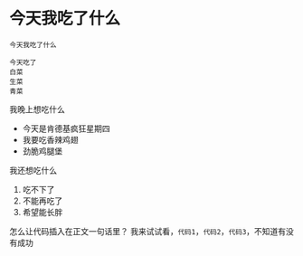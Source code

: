 # 今天我吃了什么

    今天我吃了什么

```
今天吃了
白菜
生菜
青菜
```

我晚上想吃什么
* 今天是肯德基疯狂星期四
* 我要吃香辣鸡翅
* 劲脆鸡腿堡

我还想吃什么
1. 吃不下了
2. 不能再吃了
3. 希望能长胖

怎么让代码插入在正文一句话里？
我来试试看，`代码1`，`代码2`，`代码3`，不知道有没有成功

